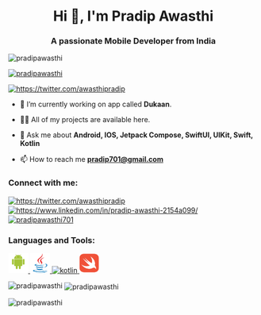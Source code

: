 <h1 align="center">Hi 👋, I'm Pradip Awasthi</h1>
<h3 align="center">A passionate Mobile Developer from India</h3>

<p align="left"> <img src="https://komarev.com/ghpvc/?username=pradipawasthi&label=Profile%20views&color=0e75b6&style=flat" alt="pradipawasthi" /> </p>

<p align="left"> <a href="https://github.com/ryo-ma/github-profile-trophy"><img src="https://github-profile-trophy.vercel.app/?username=pradipawasthi" alt="pradipawasthi" /></a> </p>

<p align="left"> <a href="https://twitter.com/https://twitter.com/awasthipradip" target="blank"><img src="https://img.shields.io/twitter/follow/https://twitter.com/awasthipradip?logo=twitter&style=for-the-badge" alt="https://twitter.com/awasthipradip" /></a> </p>

- 🔭 I’m currently working on app called **Dukaan**.

- 👨‍💻 All of my projects are available here.

- 💬 Ask me about **Android, IOS, Jetpack Compose, SwiftUI, UIKit, Swift, Kotlin**

- 📫 How to reach me **pradip701@gmail.com**

<h3 align="left">Connect with me:</h3>
<p align="left">
<a href="https://twitter.com/https://twitter.com/awasthipradip" target="blank"><img align="center" src="https://raw.githubusercontent.com/rahuldkjain/github-profile-readme-generator/master/src/images/icons/Social/twitter.svg" alt="https://twitter.com/awasthipradip" height="30" width="40" /></a>
<a href="https://linkedin.com/in/https://www.linkedin.com/in/pradip-awasthi-2154a099/" target="blank"><img align="center" src="https://raw.githubusercontent.com/rahuldkjain/github-profile-readme-generator/master/src/images/icons/Social/linked-in-alt.svg" alt="https://www.linkedin.com/in/pradip-awasthi-2154a099/" height="30" width="40" /></a>
<a href="https://www.leetcode.com/pradipawasthi701" target="blank"><img align="center" src="https://raw.githubusercontent.com/rahuldkjain/github-profile-readme-generator/master/src/images/icons/Social/leet-code.svg" alt="pradipawasthi701" height="30" width="40" /></a>
</p>

<h3 align="left">Languages and Tools:</h3>
<p align="left"> <a href="https://developer.android.com" target="_blank" rel="noreferrer"> <img src="https://raw.githubusercontent.com/devicons/devicon/master/icons/android/android-original-wordmark.svg" alt="android" width="40" height="40"/> </a> <a href="https://www.java.com" target="_blank" rel="noreferrer"> <img src="https://raw.githubusercontent.com/devicons/devicon/master/icons/java/java-original.svg" alt="java" width="40" height="40"/> </a> <a href="https://kotlinlang.org" target="_blank" rel="noreferrer"> <img src="https://www.vectorlogo.zone/logos/kotlinlang/kotlinlang-icon.svg" alt="kotlin" width="40" height="40"/> </a> <a href="https://developer.apple.com/swift/" target="_blank" rel="noreferrer"> <img src="https://raw.githubusercontent.com/devicons/devicon/master/icons/swift/swift-original.svg" alt="swift" width="40" height="40"/> </a> </p>

<p><img align="left" src="https://github-readme-stats.vercel.app/api/top-langs?username=pradipawasthi&show_icons=true&locale=en&layout=compact" alt="pradipawasthi" /></p>

<p>&nbsp;<img align="center" src="https://github-readme-stats.vercel.app/api?username=pradipawasthi&show_icons=true&locale=en" alt="pradipawasthi" /></p>

<p><img align="center" src="https://github-readme-streak-stats.herokuapp.com/?user=pradipawasthi&" alt="pradipawasthi" /></p>
